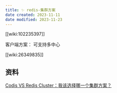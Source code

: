 ```yaml
---
title: ✨ redis-集群方案
date created: 2023-11-11
date modified: 2023-11-23
---
```


[[wiki:102235397]]

客户端方案： 可支持多中心

[[wiki:26349835]]

## 资料

[Codis VS Redis Cluster：我该选择哪一个集群方案？](https://learn.lianglianglee.com/%e4%b8%93%e6%a0%8f/Redis%20%e6%a0%b8%e5%bf%83%e6%8a%80%e6%9c%af%e4%b8%8e%e5%ae%9e%e6%88%98/35%20%20Codis%20VS%20Redis%20Cluster%ef%bc%9a%e6%88%91%e8%af%a5%e9%80%89%e6%8b%a9%e5%93%aa%e4%b8%80%e4%b8%aa%e9%9b%86%e7%be%a4%e6%96%b9%e6%a1%88%ef%bc%9f.md)
